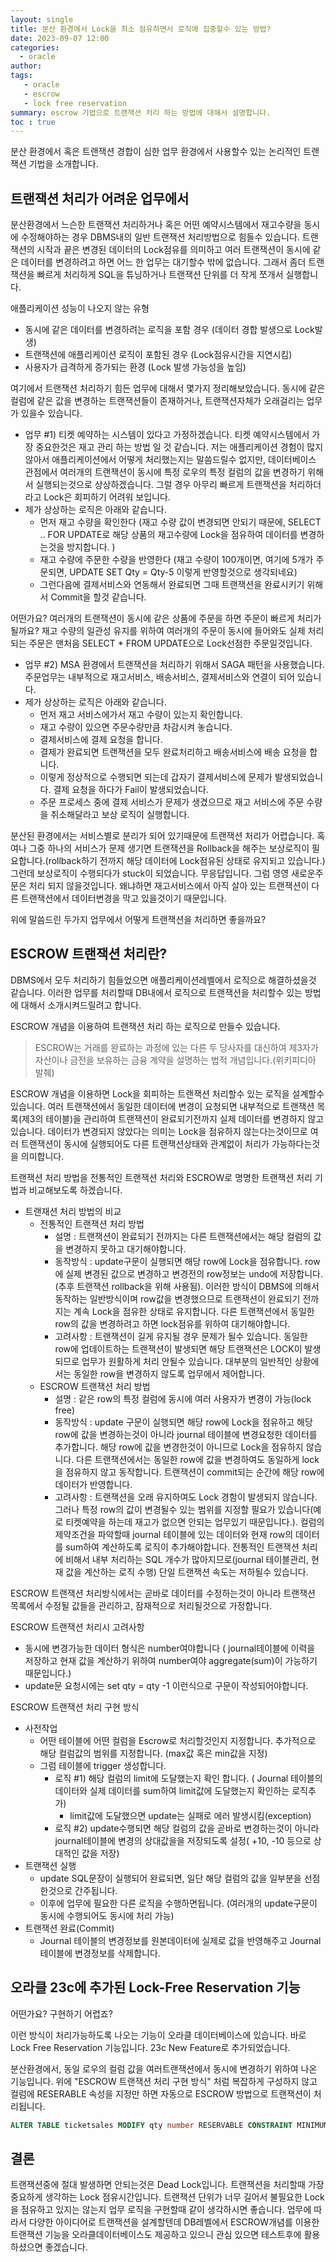 ```yaml
---
layout: single
title: 분산 환경에서 Lock을 최소 점유하면서 로직에 집중할수 있는 방법?
date: 2023-09-07 12:00
categories: 
  - oracle
author: 
tags: 
   - oracle
   - escrow
   - lock free reservation
summary: escrow 기법으로 트랜잭션 처리 하는 방법에 대해서 설명합니다. 
toc : true
---
```


분산 환경에서 혹은 트랜잭션 경합이 심한 업무 환경에서 사용할수 있는 논리적인 트랜잭션 기법을 소개합니다. 

## 트랜잭션 처리가 어려운 업무에서

분산환경에서 느슨한 트랜잭션 처리하거나 혹은 어떤 예약시스템에서 재고수량을 동시에 수정해야하는 경우 DBMS내의 일반 트랜잭션 처리방법으로 힘들수 있습니다.
트랜잭션의 시작과 끝은 변경된 데이터의 Lock점유를 의미하고 여러 트랜잭션이 동시에 같은 데이터를 변경하려고 하면 어느 한 업무는 대기할수 밖에 없습니다. 
그래서 좀더 트랜잭션을 빠르게 처리하게 SQL을 튜닝하거나 트랜잭션 단위를 더 작게 쪼개서 실행합니다. 

애플리케이션 성능이 나오지 않는 유형
- 동시에 같은 데이터를 변경하려는 로직을 포함 경우 (데이터 경합 발생으로 Lock발생)
- 트랜잭션에 애플리케이션 로직이 포함된 경우 (Lock점유시간을 지연시킴)
- 사용자가 급격하게 증가되는 환경 (Lock 발생 가능성을 높임)

여기에서 트랜잭션 처리하기 힘든 업무에 대해서 몇가지 정리해보았습니다. 
동시에 같은 컬럼에 같은 값을 변경하는 트랜잭션들이 존재하거나, 트랜잭션자체가 오래걸리는 업무가 있을수 있습니다. 

- 업무 #1) 티켓 예약하는 시스템이 있다고 가정하겠습니다. 티켓 예약시스템에서 가장 중요한것은 재고 관리 하는 방법 일 것 같습니다. 저는 애플리케이션 경험이 많지 않아서 애플리케이션에서 어떻게 처리했는지는 말씀드릴수 없지만, 데이터베이스 관점에서 여러개의 트랜잭션이 동시에 특정 로우의 특정 컬럼의 값을 변경하기 위해서 실행되는것으로 상상하겠습니다.
그럴 경우 아무리 빠르게 트랜잭션을 처리하더라고 Lock은 회피하기 어려워 보입니다. 
- 제가 상상하는 로직은 아래와 같습니다. 
  - 먼저 재고 수량을 확인한다 (재고 수량 값이 변경되면 안되기 때문에, SELECT .. FOR UPDATE로 해당 상품의 재고수량에 Lock을 점유하여 데이터를 변경하는것을 방지합니다. )
  - 재고 수량에 주문한 수량을 반영한다 (재고 수량이 100개이면, 여기에 5개가 주문되면, UPDATE SET Qty = Qty-5 이렇게 반영할것으로 생각되네요)
  - 그런다음에 결제서비스와 연동해서 완료되면 그때 트랜잭션을 완료시키기 위해서 Commit을 할것 같습니다.

어떤가요? 여러개의 트랜잭션이 동시에 같은 상품에 주문을 하면 주문이 빠르게 처리가 될까요? 
재고 수량의 일관성 유지를 위하여 여러개의 주문이 동시에 들어와도 실제 처리되는 주문은 맨처음 SELECT * FROM UPDATE으로 Lock선점한 주문일것입니다.

- 업무 #2) MSA 환경에서 트랜잭션을 처리하기 위해서 SAGA 패턴을 사용했습니다. 주문업무는 내부적으로 재고서비스, 배송서비스, 결제서비스와 연결이 되어 있습니다. 
- 제가 상상하는 로직은 아래와 같습니다. 
  - 먼저 재고 서비스에가서 재고 수량이 있는지 확인합니다. 
  - 재고 수량이 있으면 주문수량만큼 차감시켜 놓습니다.
  - 결제서비스에 결제 요청을 합니다. 
  - 결제가 완료되면 트랜잭션을 모두 완료처리하고 배송서비스에 배송 요청을 합니다. 
  - 이렇게 정상적으로 수행되면 되는데 갑자기 결제서비스에 문제가 발생되었습니다. 결제 요청을 하다가 Fail이 발생되었습니다. 
  - 주문 프로세스 중에 결제 서비스가 문제가 생겼으므로 재고 서비스에 주문 수량을 취소해달라고 보상 로직이 실행합니다.

분산된 환경에서는 서비스별로 분리가 되어 있기때문에 트랜잭션 처리가 어렵습니다. 혹여나 그중 하나의 서비스가 문제 생기면 트랜잭션을 Rollback을 해주는 보상로직이 필요합니다.(rollback하기 전까지 해당 데이터에 Lock점유된 상태로 유지되고 있습니다.)
그런데 보상로직이 수행되다가 stuck이 되었습니다. 무응답입니다. 그럼 영영 새로운주문은 처리 되지 않을것입니다. 왜냐하면 재고서비스에서 아직 살아 있는 트랜잭션이 다른 트랜잭션에서 데이터변경을 막고 있을것이기 때문입니다.

위에 말씀드린 두가지 업무에서 어떻게 트랜잭션을 처리하면 좋을까요?

## ESCROW 트랜잭션 처리란?

DBMS에서 모두 처리하기 힘들었으면 애플리케이션레벨에서 로직으로 해결하셨을것 같습니다.
이러한 업무를 처리할때 DB내에서 로직으로 트랜잭션을 처리할수 있는 방법에 대해서 소개시켜드릴려고 합니다. 

ESCROW 개념을 이용하여 트랜잭션 처리 하는 로직으로 만들수 있습니다. 
> ESCROW는 거래를 완료하는 과정에 있는 다른 두 당사자를 대신하여 제3자가 자산이나 금전을 보유하는 금융 계약을 설명하는 법적 개념입니다.(위키피디아 발췌) 

ESCROW 개념을 이용하면 Lock을 회피하는 트랜잭션 처리할수 있는 로직을 설계할수 있습니다. 
여러 트랜잭션에서 동일한 데이터에 변경이 요청되면 내부적으로 트랜잭션 목록(제3의 테이블)을 관리하여 트랜잭션이 완료되기전까지 실제 데이터를 변경하지 않고 있습니다.
데이터가 변경되지 않았다는 의미는 Lock을 점유하지 않는다는것이므로 여러 트랜잭션이 동시에 실행되어도 다른 트랜잭션상태와 관계없이 처리가 가능하다는것을 의미합니다. 

트랜잭션 처리 방법을 전통적인 트랜잭션 처리와 ESCROW로 명명한 트랜잭션 처리 기법과 비교해보도록 하겠습니다. 

- 트랜재션 처리 방법의 비교
  - 전통적인 트랜잭션 처리 방법 
    - 설명 : 트랜잭션이 완료되기 전까지는 다른 트랜잭션에서는 해당 컬럼의 값을 변경하지 못하고 대기해야합니다.
    - 동작방식 : update구문이 실행되면 해당 row에 Lock을 점유합니다. row에 실제 변경된 값으로 변경하고 변경전의 row정보는 undo에 저장합니다.(추후 트랜잭션 rollback을 위해 사용됨). 이러한 방식이 DBMS에 의해서 동작하는 일반방식이며 row값을 변경했으므로 트랜잭션이 완료되기 전까지는 계속 Lock을 점유한 상태로 유지합니다. 다른 트랜잭션에서 동일한 row의 값을 변경하려고 하면 lock점유를 위하여 대기해야합니다.
    - 고려사항 : 트랜잭션이 길게 유지될 경우 문제가 될수 있습니다. 동일한 row에 업데이트하는 트랜잭션이 발생되면 해당 트랜잭션은 LOCK이 발생되므로 업무가 원활하게 처리 안될수 있습니다. 대부분의 일반적인 상황에서는 동일한 row을 변경하지 않도록 업무에서 제어합니다.
  - ESCROW 트랜잭션 처리 방법
    - 설명 : 같은 row의 특정 컬럼에 동시에 여러 사용자가 변경이 가능(lock free)
    - 동작방식 : update 구문이 실행되면 해당 row에 Lock을 점유하고 해당 row에 값을 변경하는것이 아니라 journal 테이블에 변경요청한 데이터를 추가합니다. 해당 row에 값을 변경한것이 아니므로 Lock을 점유하지 않습니다. 다른 트랜잭션에서는 동일한 row에 값을 변경하여도 동일하게 lock을 점유하지 않고 동작합니다. 트랜잭션이 commit되는 순간에 해당 row에 데이터가 반영합니다.
    - 고려사항 : 트랜잭션을 오래 유지하여도 Lock 경함이 발생되지 않습니다. 그러나 특정 row의 값이 변경될수 있는 범위를 지정할 필요가 있습니다(예로 티켓예약을 하는데 재고가 없으면 안되는 업무있기 때문입니다.). 컬럼의 제약조건을 파악할때 journal 테이블에 있는 데이터와 현재 row의 데이터를 sum하여 계산하도록 로직이 추가해야합니다. 전통적인 트랜잭션 처리에 비해서 내부 처리하는 SQL 개수가 많아지므로(journal 테이블관리, 현재 값을 계산하는 로직 수행) 단일 트랜잭션 속도는 저하될수 있습니다.

ESCROW 트랜잭션 처리방식에서는 곧바로 데이터를 수정하는것이 아니라 트랜잭션 목록에서 수정될 값들을 관리하고, 잠재적으로 처리될것으로 가정합니다.

ESCROW 트랜잭션 처리시 고려사항
  - 동시에 변경가능한 데이터 형식은 number여야합니다 ( journal테이블에 이력을 저장하고 현재 값을 계산하기 위하여 number여야 aggregate(sum)이 가능하기 때문입니다.)
  - update문 요청시에는 set qty = qty -1 이런식으로 구문이 작성되어야합니다. 

ESCROW 트랜잭션 처리 구현 방식
 - 사전작업 
   - 어떤 테이블에 어떤 컬럼을 Escrow로 처리할것인지 지정합니다. 추가적으로 해당 컬럼값의 범위를 지정합니다. (max값 혹은 min값을 지정)
   - 그럼 테이블에 trigger 생성합니다. 
     - 로직 #1) 해당 컬럼의 limit에 도달했는지 확인 합니다. ( Journal 테이블의 데이터와 실제 데이터를 sum하여 limit값에 도달했는지 확인하는 로직추가)
       - limit값에 도달했으면 update는 실패로 에러 발생시킴(exception)
     - 로직 #2) update수행되면 해당 컬럼의 값을 곧바로 변경하는것이 아니라 journal테이블에 변경의 상대값을을 저장되도록 설정( +10, -10 등으로 상대적인 값을 저장)
 - 트랜잭션 실행
   - update SQL문장이 실행되어 완료되면, 일단 해당 컬럼의 값을 일부분을 선점한것으로 간주됩니다.
   - 이후에 업무에 필요한 다른 로직을 수행하면됩니다. (여러개의 update구문이 동시에 수행되어도 동시에 처리 가능)
 - 트랜잭션 완료(Commit)
   - Journal 테이블의 변경정보를 원본데이터에 실제로 값을 반영해주고 Journal 테이블에 변경정보를 삭제합니다.
  
## 오라클 23c에 추가된 Lock-Free Reservation 기능

어떤가요? 구현하기 어렵죠? 

이런 방식이 처리가능하도록 나오는 기능이 오라클 데이터베이스에 있습니다. 바로 Lock Free Reservation 기능입니다. 23c New Feature로 추가되었습니다. 

분산환경에서, 동일 로우의 컬럼 값을 여러트랜잭션에서 동시에 변경하기 위하여 나온 기능입니다.
위에 "ESCROW 트랜잭션 처리 구현 방식" 처럼 복잡하게 구성하지 않고 컬럼에 RESERABLE 속성을 지정만 하면 자동으로 ESCROW 방법으로 트랜잭션이 처리됩니다. 
```sql
ALTER TABLE ticketsales MODIFY qty number RESERVABLE CONSTRAINT MINIMUM_CAPACITY CHECK (qty >= 10)
```
## 결론

트랜잭션중에 절대 발생하면 안되는것은 Dead Lock입니다. 트랜잭션을 처리할때 가장 중요하게 생각하는 Lock 점유시간입니다. 트랜잭션 단위가 너무 길어서 불필요한 Lock을 점유하고 있지는 않는지 업무 로직을 구현할때 같이 생각하시면 좋습니다.
업무에 따라서 다양한 아이디어로 트랜잭션을 설계할텐데 DB레벨에서 ESCROW개념를 이용한 트랜잭션 기능을 오라클데이터베이스도 제공하고 있으니 관심 있으면 테스트후에 활용하셨으면 좋겠습니다. 